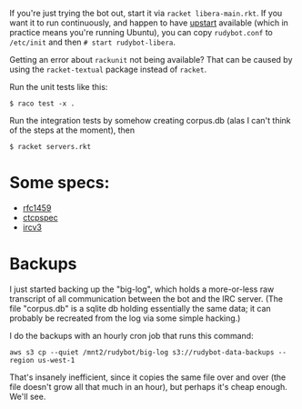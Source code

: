 If you're just trying the bot out, start it via ``racket
libera-main.rkt``.  If you want it to run continuously, and happen
to have [upstart](http://upstart.ubuntu.com/) available (which in
practice means you're running Ubuntu), you can copy ``rudybot.conf``
to ``/etc/init`` and then ``# start rudybot-libera``.

Getting an error about ``rackunit`` not being available?  That can be
caused by using the ``racket-textual`` package instead of ``racket``.

Run the unit tests like this:

    $ raco test -x .

Run the integration tests by somehow creating corpus.db (alas I can't
think of the steps at the moment), then

    $ racket servers.rkt

# Some specs:

- [rfc1459][]
- [ctcpspec][]
- [ircv3][]

[rfc1459]: http://tools.ietf.org/html/rfc1459
[ctcpspec]: http://www.irchelp.org/irchelp/rfc/ctcpspec.html
[ircv3]: https://ircv3.net/


# Backups

I just started backing up the "big-log", which holds a more-or-less
raw transcript of all communication between the bot and the IRC
server.  (The file "corpus.db" is a sqlite db holding essentially the
same data; it can probably be recreated from the log via some simple
hacking.)

I do the backups with an hourly cron job that runs this command:

    aws s3 cp --quiet /mnt2/rudybot/big-log s3://rudybot-data-backups --region us-west-1

That's insanely inefficient, since it copies the same file over and
over (the file doesn't grow all that much in an hour), but perhaps
it's cheap enough.  We'll see.
